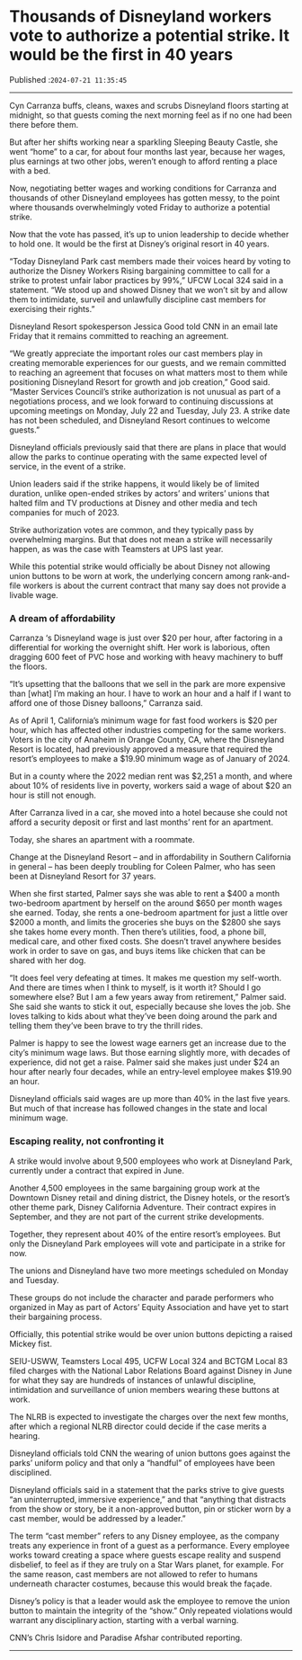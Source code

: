 # Thousands of Disneyland workers vote to authorize a potential strike. It would be the first in 40 years

Published :`2024-07-21 11:35:45`

---

Cyn Carranza buffs, cleans, waxes and scrubs Disneyland floors starting at midnight, so that guests coming the next morning feel as if no one had been there before them.

But after her shifts working near a sparkling Sleeping Beauty Castle, she went “home” to a car, for about four months last year, because her wages, plus earnings at two other jobs, weren’t enough to afford renting a place with a bed.

Now, negotiating better wages and working conditions for Carranza and thousands of other Disneyland employees has gotten messy, to the point where thousands overwhelmingly voted Friday to authorize a potential strike.

Now that the vote has passed, it’s up to union leadership to decide whether to hold one. It would be the first at Disney’s original resort in 40 years.

“Today Disneyland Park cast members made their voices heard by voting to authorize the Disney Workers Rising bargaining committee to call for a strike to protest unfair labor practices by 99%,” UFCW Local 324 said in a statement. “We stood up and showed Disney that we won’t sit by and allow them to intimidate, surveil and unlawfully discipline cast members for exercising their rights.”

Disneyland Resort spokesperson Jessica Good told CNN in an email late Friday that it remains committed to reaching an agreement.

“We greatly appreciate the important roles our cast members play in creating memorable experiences for our guests, and we remain committed to reaching an agreement that focuses on what matters most to them while positioning Disneyland Resort for growth and job creation,” Good said. “Master Services Council’s strike authorization is not unusual as part of a negotiations process, and we look forward to continuing discussions at upcoming meetings on Monday, July 22 and Tuesday, July 23. A strike date has not been scheduled, and Disneyland Resort continues to welcome guests.”

Disneyland officials previously said that there are plans in place that would allow the parks to continue operating with the same expected level of service, in the event of a strike.

Union leaders said if the strike happens, it would likely be of limited duration, unlike open-ended strikes by actors’ and writers’ unions that halted film and TV productions at Disney and other media and tech companies for much of 2023.

Strike authorization votes are common, and they typically pass by overwhelming margins. But that does not mean a strike will necessarily happen, as was the case with Teamsters at UPS last year.

While this potential strike would officially be about Disney not allowing union buttons to be worn at work, the underlying concern among rank-and-file workers is about the current contract that many say does not provide a livable wage.

### A dream of affordability

Carranza ‘s Disneyland wage is just over $20 per hour, after factoring in a differential for working the overnight shift. Her work is laborious, often dragging 600 feet of PVC hose and working with heavy machinery to buff the floors.

“It’s upsetting that the balloons that we sell in the park are more expensive than [what] I’m making an hour. I have to work an hour and a half if I want to afford one of those Disney balloons,” Carranza said.

As of April 1, California’s minimum wage for fast food workers is $20 per hour, which has affected other industries competing for the same workers. Voters in the city of Anaheim in Orange County, CA, where the Disneyland Resort is located, had previously approved a measure that required the resort’s employees to make a $19.90 minimum wage as of January of 2024.

But in a county where the 2022 median rent was $2,251 a month, and where about 10% of residents live in poverty, workers said a wage of about $20 an hour is still not enough.

After Carranza lived in a car, she moved into a hotel because she could not afford a security deposit or first and last months’ rent for an apartment.

Today, she shares an apartment with a roommate.

Change at the Disneyland Resort – and in affordability in Southern California in general – has been deeply troubling for Coleen Palmer, who has seen been at Disneyland Resort for 37 years.

When she first started, Palmer says she was able to rent a $400 a month two-bedroom apartment by herself on the around $650 per month wages she earned. Today, she rents a one-bedroom apartment for just a little over $2000 a month, and limits the groceries she buys on the $2800 she says she takes home every month. Then there’s utilities, food, a phone bill, medical care, and other fixed costs. She doesn’t travel anywhere besides work in order to save on gas, and buys items like chicken that can be shared with her dog.

“It does feel very defeating at times. It makes me question my self-worth. And there are times when I think to myself, is it worth it? Should I go somewhere else? But I am a few years away from retirement,” Palmer said. She said she wants to stick it out, especially because she loves the job. She loves talking to kids about what they’ve been doing around the park and telling them they’ve been brave to try the thrill rides.

Palmer is happy to see the lowest wage earners get an increase due to the city’s minimum wage laws. But those earning slightly more, with decades of experience, did not get a raise. Palmer said she makes just under $24 an hour after nearly four decades, while an entry-level employee makes $19.90 an hour.

Disneyland officials said wages are up more than 40% in the last five years. But much of that increase has followed changes in the state and local minimum wage.

### Escaping reality, not confronting it

A strike would involve about 9,500 employees who work at Disneyland Park, currently under a contract that expired in June.

Another 4,500 employees in the same bargaining group work at the Downtown Disney retail and dining district, the Disney hotels, or the resort’s other theme park, Disney California Adventure. Their contract expires in September, and they are not part of the current strike developments.

Together, they represent about 40% of the entire resort’s employees. But only the Disneyland Park employees will vote and participate in a strike for now.

The unions and Disneyland have two more meetings scheduled on Monday and Tuesday.

These groups do not include the character and parade performers who organized in May as part of Actors’ Equity Association and have yet to start their bargaining process.

Officially, this potential strike would be over union buttons depicting a raised Mickey fist.

SEIU-USWW, Teamsters Local 495, UCFW Local 324 and BCTGM Local 83 filed charges with the National Labor Relations Board against Disney in June for what they say are hundreds of instances of unlawful discipline, intimidation and surveillance of union members wearing these buttons at work.

The NLRB is expected to investigate the charges over the next few months, after which a regional NLRB director could decide if the case merits a hearing.

Disneyland officials told CNN the wearing of union buttons goes against the parks’ uniform policy and that only a “handful” of employees have been disciplined.

Disneyland officials said in a statement that the parks strive to give guests “an uninterrupted, immersive experience,” and that “anything that distracts from the show or story, be it a non-approved button, pin or sticker worn by a cast member, would be addressed by a leader.”

The term “cast member” refers to any Disney employee, as the company treats any experience in front of a guest as a performance. Every employee works toward creating a space where guests escape reality and suspend disbelief, to feel as if they are truly on a Star Wars planet, for example. For the same reason, cast members are not allowed to refer to humans underneath character costumes, because this would break the façade.

Disney’s policy is that a leader would ask the employee to remove the union button to maintain the integrity of the “show.” Only repeated violations would warrant any disciplinary action, starting with a verbal warning.

CNN’s Chris Isidore and Paradise Afshar contributed reporting.

---

